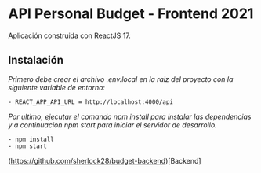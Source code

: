 # API Personal Budget - Frontend 2021  

Aplicación construida con ReactJS 17.

## Instalación

_Primero debe crear el archivo .env.local en la raiz del proyecto con la siguiente variable de entorno:_
```
- REACT_APP_API_URL = http://localhost:4000/api
```
_Por ultimo, ejecutar el comando npm install para instalar las dependencias y a continuacion npm start para iniciar el servidor de desarrollo._
```
- npm install
- npm start
```


(https://github.com/sherlock28/budget-backend)[Backend]
